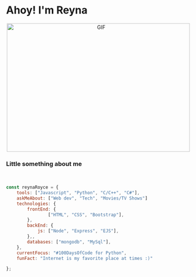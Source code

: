 <h1>Ahoy! I'm Reyna </h1>
<div align="center">
 <img align="center" alt="GIF" src="icons\Hello.gif" width="500" height="350" />
</div>
<h3>Little something about me </h3>
<br>


```javascript
const reynaRoyce = {
    tools: ["Javascript", "Python", "C/C++", "C#"],
    askMeAbout: ["Web dev", "Tech", "Movies/TV Shows"]
    technologies: {
        frontEnd: {
                ["HTML", "CSS", "Bootstrap"],
        },
        backEnd: {
            js: ["Node", "Express", "EJS"],
        },,
        databases: ["mongodb", "MySql"],
    },
    currentFocus: "#100DaysOfCode for Python",
    funFact: "Internet is my favorite place at times :)"

};
```
